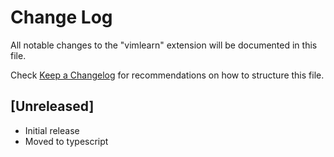 # Change Log

All notable changes to the "vimlearn" extension will be documented in this file.

Check [Keep a Changelog](http://keepachangelog.com/) for recommendations on how to structure this file.

## [Unreleased]

- Initial release
- Moved to typescript
